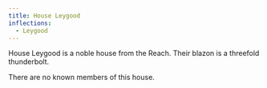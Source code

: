 ```yaml
---
title: House Leygood
inflections:
  - Leygood
---
```


House Leygood is a noble house from the Reach. Their blazon is a threefold thunderbolt.

There are no known members of this house.


